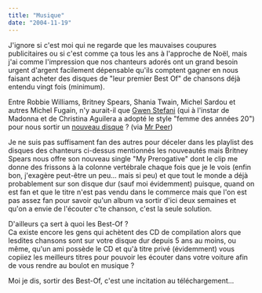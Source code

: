 ```yaml
---
title: "Musique"
date: "2004-11-19"
---
```


J'ignore si c'est moi qui ne regarde que les mauvaises coupures publicitaires ou si c'est comme ça tous les ans à l'approche de Noël, mais j'ai comme l'impression que nos chanteurs adorés ont un grand besoin urgent d'argent facilement dépensable qu'ils comptent gagner en nous faisant acheter des disques de "leur premier Best Of" de chansons déjà entendu vingt fois (minimum).

Entre Robbie Williams, Britney Spears, Shania Twain, Michel Sardou et autres Michel Fugain, n'y aurait-il que [Gwen Stefani](http://www.gwenstefani.com/) (qui à l'instar de Madonna et de Christina Aguilera a adopté le style "femme des années 20") pour nous sortir un [nouveau disque](http://www.mtv.fr/jhtml/art/MaExclu.jhtml?a=1959) ? (via [Mr Peer](http://386a.net/blog/2004/11/16/what-you-waiting-for/))

Je ne suis pas suffisament fan des autres pour déceler dans les playlist des disques des chanteurs ci-dessus mentionnés les nouveautés mais Britney Spears nous offre son nouveau single "My Prerogative" dont le clip me donne des frissons à la colonne vertébrale chaque fois que je le vois (enfin bon, j'exagère peut-être un peu... mais si peu) et que tout le monde a déjà probablement sur son disque dur (sauf moi évidemment) puisque, quand on est fan et que le titre n'est pas vendu dans le commerce mais que l'on est pas assez fan pour savoir qu'un album va sortir d'ici deux semaines et qu'on a envie de l'écouter c'te chanson, c'est la seule solution.

D'ailleurs ça sert à quoi les Best-Of ?  
Ca existe encore les gens qui achètent des CD de compilation alors que lesdites chansons sont sur votre disque dur depuis 5 ans au moins, ou même, qu'un ami possède le CD et qu'à titre privé (évidemment) vous copiiez les meilleurs titres pour pouvoir les écouter dans votre voiture afin de vous rendre au boulot en musique ?

Moi je dis, sortir des Best-Of, c'est une incitation au téléchargement...
